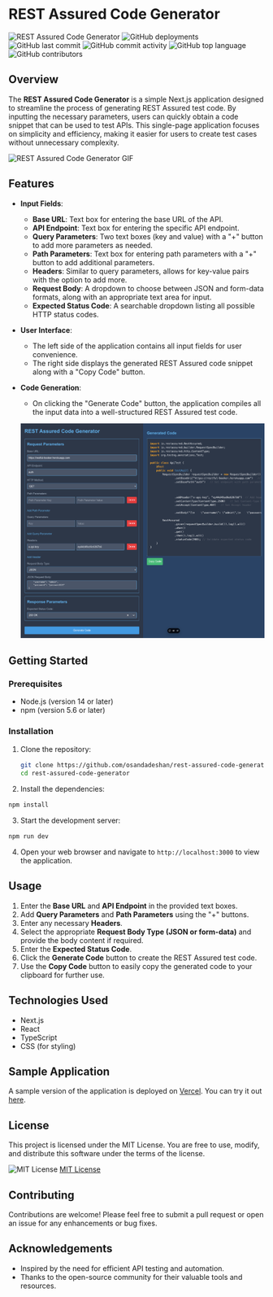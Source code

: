 # REST Assured Code Generator

![REST Assured Code Generator](https://img.shields.io/badge/REST%20Assured-Code%20Generator-blue)
![GitHub deployments](https://img.shields.io/github/deployments/osandadeshan/rest-assured-code-generator/Production)
![GitHub last commit](https://img.shields.io/github/last-commit/osandadeshan/rest-assured-code-generator)
![GitHub commit activity](https://img.shields.io/github/commit-activity/m/osandadeshan/rest-assured-code-generator)
![GitHub top language](https://img.shields.io/github/languages/top/osandadeshan/rest-assured-code-generator)
![GitHub contributors](https://img.shields.io/github/contributors/osandadeshan/rest-assured-code-generator)

## Overview

The **REST Assured Code Generator** is a simple Next.js application designed to streamline the process of generating REST Assured test code. By inputting the necessary parameters, users can quickly obtain a code snippet that can be used to test APIs. This single-page application focuses on simplicity and efficiency, making it easier for users to create test cases without unnecessary complexity.

![REST Assured Code Generator GIF](rest-assured-code-gen.gif)

## Features

- **Input Fields**:
  - **Base URL**: Text box for entering the base URL of the API.
  - **API Endpoint**: Text box for entering the specific API endpoint.
  - **Query Parameters**: Two text boxes (key and value) with a "+" button to add more parameters as needed.
  - **Path Parameters**: Text box for entering path parameters with a "+" button to add additional parameters.
  - **Headers**: Similar to query parameters, allows for key-value pairs with the option to add more.
  - **Request Body**: A dropdown to choose between JSON and form-data formats, along with an appropriate text area for input.
  - **Expected Status Code**: A searchable dropdown listing all possible HTTP status codes.

- **User Interface**: 
  - The left side of the application contains all input fields for user convenience.
  - The right side displays the generated REST Assured code snippet along with a "Copy Code" button.

- **Code Generation**: 
  - On clicking the "Generate Code" button, the application compiles all the input data into a well-structured REST Assured test code.

  ![UI](app-ui.png)

## Getting Started

### Prerequisites

- Node.js (version 14 or later)
- npm (version 5.6 or later)

### Installation

1. Clone the repository:

   ```bash
   git clone https://github.com/osandadeshan/rest-assured-code-generator.git
   cd rest-assured-code-generator
   ```

2. Install the dependencies:

  ```bash
  npm install
  ```

3. Start the development server:

  ```bash
  npm run dev
  ```

4. Open your web browser and navigate to `http://localhost:3000` to view the application.

## Usage
1. Enter the **Base URL** and **API Endpoint** in the provided text boxes.
2. Add **Query Parameters** and **Path Parameters** using the "+" buttons.
3. Enter any necessary **Headers**.
4. Select the appropriate **Request Body Type (JSON or form-data)** and provide the body content if required.
5. Enter the **Expected Status Code**.
6. Click the **Generate Code** button to create the REST Assured test code.
7. Use the **Copy Code** button to easily copy the generated code to your clipboard for further use.

## Technologies Used
- Next.js
- React
- TypeScript
- CSS (for styling)

## Sample Application

A sample version of the application is deployed on [Vercel](https://vercel.com/). You can try it out [here](https://rest-assured-code-generator.vercel.app/).

## License
This project is licensed under the MIT License. You are free to use, modify, and distribute this software under the terms of the license.

<img src="https://upload.wikimedia.org/wikipedia/commons/thumb/0/0b/License_icon-mit-2.svg/2000px-License_icon-mit-2.svg.png" alt="MIT License" width="100" height="100"/> [MIT License](https://opensource.org/licenses/MIT)

## Contributing
Contributions are welcome! Please feel free to submit a pull request or open an issue for any enhancements or bug fixes.

## Acknowledgements
- Inspired by the need for efficient API testing and automation.
- Thanks to the open-source community for their valuable tools and resources.
